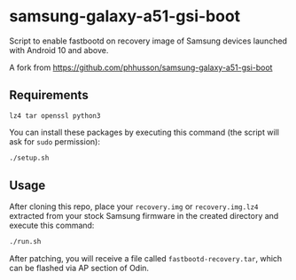 # samsung-galaxy-a51-gsi-boot
Script to enable fastbootd on recovery image of Samsung devices launched with Android 10 and above.

A fork from https://github.com/phhusson/samsung-galaxy-a51-gsi-boot

## Requirements
`lz4 tar openssl python3`

You can install these packages by executing this command (the script will ask for `sudo` permission):
```bash
./setup.sh
```
## Usage

After cloning this repo, place your `recovery.img` or `recovery.img.lz4` extracted from your stock Samsung firmware in the created directory and execute this command:
```bash
./run.sh
```
After patching, you will receive a file called `fastbootd-recovery.tar`, which can be flashed via AP section of Odin.
